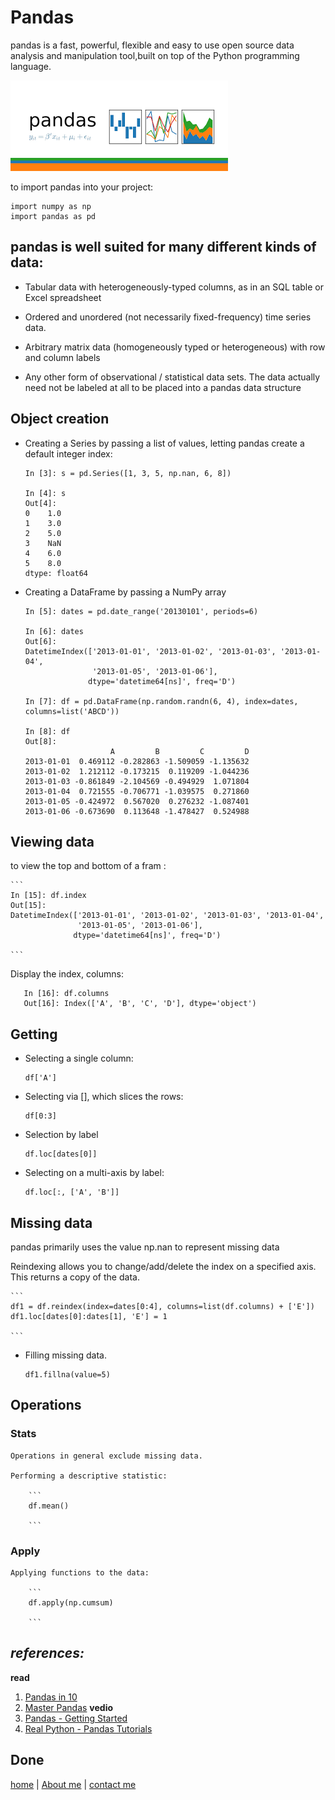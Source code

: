 # Pandas
pandas is a fast, powerful, flexible and easy to use open source data analysis and manipulation tool,built on top of the Python programming language.

![image](../img3/pandas.png)

to import pandas into your project: 

 ``` 
 import numpy as np
 import pandas as pd

 ```
## pandas is well suited for many different kinds of data:

 * Tabular data with heterogeneously-typed columns, as in an SQL table or Excel spreadsheet

 * Ordered and unordered (not necessarily fixed-frequency) time series data.

 * Arbitrary matrix data (homogeneously typed or heterogeneous) with row and column labels

 * Any other form of observational / statistical data sets. The data actually need not be labeled at all to be placed into a pandas data structure

## Object creation 

 * Creating a Series by passing a list of values, letting pandas create a default integer index:
    ``` 
    In [3]: s = pd.Series([1, 3, 5, np.nan, 6, 8])

    In [4]: s
    Out[4]: 
    0    1.0
    1    3.0
    2    5.0
    3    NaN
    4    6.0
    5    8.0
    dtype: float64

    ```

* Creating a DataFrame by passing a NumPy array 

    ```
    In [5]: dates = pd.date_range('20130101', periods=6)

    In [6]: dates
    Out[6]: 
    DatetimeIndex(['2013-01-01', '2013-01-02', '2013-01-03', '2013-01-04',
                   '2013-01-05', '2013-01-06'],
                  dtype='datetime64[ns]', freq='D')

    In [7]: df = pd.DataFrame(np.random.randn(6, 4), index=dates, columns=list('ABCD'))

    In [8]: df
    Out[8]: 
                       A         B         C         D
    2013-01-01  0.469112 -0.282863 -1.509059 -1.135632
    2013-01-02  1.212112 -0.173215  0.119209 -1.044236
    2013-01-03 -0.861849 -2.104569 -0.494929  1.071804
    2013-01-04  0.721555 -0.706771 -1.039575  0.271860
    2013-01-05 -0.424972  0.567020  0.276232 -1.087401
    2013-01-06 -0.673690  0.113648 -1.478427  0.524988
    ```

## Viewing data

to view the top and bottom of a fram :

    ```
    In [15]: df.index
    Out[15]: 
    DatetimeIndex(['2013-01-01', '2013-01-02', '2013-01-03', '2013-01-04',
                   '2013-01-05', '2013-01-06'],
                  dtype='datetime64[ns]', freq='D')
    
    ```
Display the index, columns: 
 ```
    In [16]: df.columns
    Out[16]: Index(['A', 'B', 'C', 'D'], dtype='object')
 ```
## Getting 
* Selecting a single column:

    ```
    df['A']

    ```
* Selecting via [], which slices the rows:

    ```
    df[0:3]

    ```

* Selection by label

    ```
    df.loc[dates[0]]

    ```
* Selecting on a multi-axis by label:

    ```
    df.loc[:, ['A', 'B']]

    ```

## Missing data

   pandas primarily uses the value np.nan to represent missing data

  Reindexing allows you to change/add/delete the index on a specified axis. This returns a copy of the data.

    ```
    df1 = df.reindex(index=dates[0:4], columns=list(df.columns) + ['E'])
    df1.loc[dates[0]:dates[1], 'E'] = 1

    ```
* Filling missing data.
    ```
    df1.fillna(value=5)

    ```

## Operations 

### Stats
    Operations in general exclude missing data.

    Performing a descriptive statistic:

        ``` 
        df.mean()
        
        ```
### Apply 
    Applying functions to the data:

        ```
        df.apply(np.cumsum)

        ```

## ***references:***
**read**
1. [Pandas in 10](https://pandas.pydata.org/pandas-docs/stable/getting_started/10min.html)
1. [Master Pandas](https://towardsdatascience.com/be-a-more-efficient-data-scientist-today-master-pandas-with-this-guide-ea362d27386)
**vedio**
1. [Pandas - Getting Started](https://pandas.pydata.org/pandas-docs/stable/getting_started/intro_tutorials/index.html)
1. [Real Python - Pandas Tutorials](https://realpython.com/learning-paths/pandas-data-science/)


Done
---
 
[home](../README.md) | [About me](../about-me.md) | [contact me](../contact-me.md)